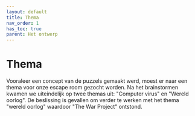 ```yaml
---
layout: default
title: Thema
nav_order: 1
has_toc: true
parent: Het ontwerp
---
```


# Thema

Vooraleer een concept van de puzzels gemaakt werd, moest er naar een thema voor onze escape room gezocht worden. Na het brainstormen kwamen we uiteindelijk op twee themas uit: "Computer virus" en "Wereld oorlog". De beslissing is gevallen om verder te werken met het thema "wereld oorlog" waardoor "The War Project" ontstond. 
